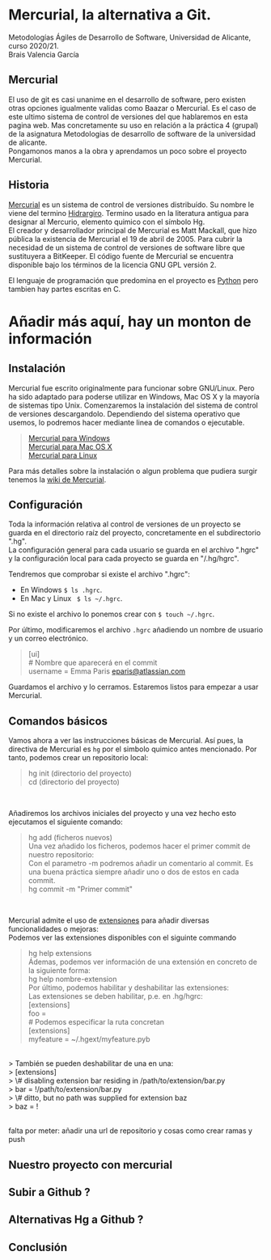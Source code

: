 # Mercurial, la alternativa a Git.

Metodologías Ágiles de Desarrollo de Software, Universidad de Alicante, curso 2020/21. <br>
Brais Valencia García

## Mercurial
El uso de git es casi unanime en el desarrollo de software, pero existen otras opciones igualmente validas como Baazar o Mercurial.
Es el caso de este ultimo sistema de control de versiones del que hablaremos en esta pagina web. Mas concretamente su uso en relación 
a la práctica 4 (grupal) de la asignatura Metodologias de desarrollo de software de la universidad de alicante. <br>
Pongamonos manos a la obra y aprendamos un poco sobre el proyecto Mercurial.

## Historia
[Mercurial](https://www.mercurial-scm.org/) es un sistema de control de versiones distribuído. Su nombre le viene del termino 
[Hidrargiro](https://es.wikipedia.org/wiki/Mercurio_(elemento)). Termino usado en la literatura antigua para designar al 
Mercurio, elemento quimico con el símbolo Hg. <br>
El creador y desarrollador principal de Mercurial es Matt Mackall, que hizo pública la existencia de Mercurial el 19 de abril de 2005.
Para cubrir la necesidad de un sistema de control de versiones de software libre que sustituyera a BitKeeper.
El código fuente de Mercurial se encuentra disponible bajo los términos de la licencia GNU GPL versión 2. <br>

El lenguaje de programación que predomina en el proyecto es [Python](https://www.python.org/) pero tambien hay partes escritas en C.<br>
# Añadir más aquí, hay un monton de información

## Instalación
Mercurial fue escrito originalmente para funcionar sobre GNU/Linux. Pero ha sido adaptado para poderse utilizar en Windows, Mac OS X y la mayoría de sistemas tipo Unix.
Comenzaremos la instalación del sistema de control de versiones descargandolo. Dependiendo del sistema operativo que usemos, lo podremos hacer mediante linea
de comandos o ejecutable.
> [Mercurial para Windows](https://www.mercurial-scm.org/wiki/Download#Windows) <br>
> [Mercurial para Mac OS X](https://www.mercurial-scm.org/downloads) <br>
> [Mercurial para Linux](https://www.mercurial-scm.org/wiki/Download#Linux_.28.deb.29) <br>

Para más detalles sobre la instalación o algun problema que pudiera surgir tenemos la [wiki de Mercurial](https://www.mercurial-scm.org/wiki/Download).

## Configuración
Toda la información relativa al control de versiones de un proyecto se guarda en el directorio raíz del proyecto, concretamente
en el subdirectorio ".hg". <br>
La configuración general para cada usuario se guarda en el archivo ".hgrc" y la configuración local para cada proyecto se guarda en
"<repo>/.hg/hgrc". <br>
  
Tendremos que comprobar si existe el archivo ".hgrc":
- En Windows ``` $ ls .hgrc ```.
- En Mac y Linux ``` $ ls ~/.hgrc```.

Si no existe el archivo lo ponemos crear con ``` $ touch ~/.hgrc ```.

Por último, modificaremos el archivo ``` .hgrc ``` añadiendo un nombre de usuario y un correo electrónico. 
> [ui] <br>
> \# Nombre que aparecerá en el commit <br>
> username = Emma Paris <eparis@atlassian.com> <br>

Guardamos el archivo y lo cerramos. Estaremos listos para empezar a usar Mercurial.

## Comandos básicos
Vamos ahora a ver las instrucciones básicas de Mercurial. Así pues, la directiva de Mercurial es ```hg``` por el simbolo quimico antes mencionado.
Por tanto, podemos crear un repositorio local:
> hg init (directorio del proyecto) <br>
> cd (directorio del proyecto) <br>
<br>

Añadiremos los archivos iniciales del proyecto y una vez hecho esto ejecutamos el siguiente comando:
> hg add (ficheros nuevos) <br>
Una vez añadido los ficheros, podemos hacer el primer commit de nuestro repositorio: <br>
Con el parametro -m podremos añadir un comentario al commit. Es una buena práctica siempre añadir uno o dos de estos en cada commit. <br>
> hg commit -m "Primer commit" <br>
<br>

Mercurial admite el uso de [extensiones](https://www.mercurial-scm.org/wiki/UsingExtensions) para añadir diversas funcionalidades o mejoras: <br>
Podemos ver las extensiones disponibles con el siguinte commando
> hg help extensions <br>
Ádemas, podemos ver información de una extensión en concreto de la siguiente forma: <br>
> hg help nombre-extension <br>
Por último, podemos habilitar y deshabilitar las extensiones: <br>
> Las extensiones se deben habilitar, p.e. en .hg/hgrc:<br>
> [extensions] <br>
> foo = <br>
> \# Podemos especificar la ruta concretan <br>
> [extensions] <br>
> myfeature = ~/.hgext/myfeature.pyb <br>
<br>
> También se pueden deshabilitar de una en una: <br>
> [extensions] <br>
> \# disabling extension bar residing in /path/to/extension/bar.py <br>
> bar = !/path/to/extension/bar.py <br>
> \# ditto, but no path was supplied for extension baz <br>
> baz = ! <br>
<br>

falta por meter: añadir una url de repositorio y cosas como crear ramas y push

## Nuestro proyecto con mercurial
## Subir a Github ?
## Alternativas Hg a Github ?
## Conclusión

